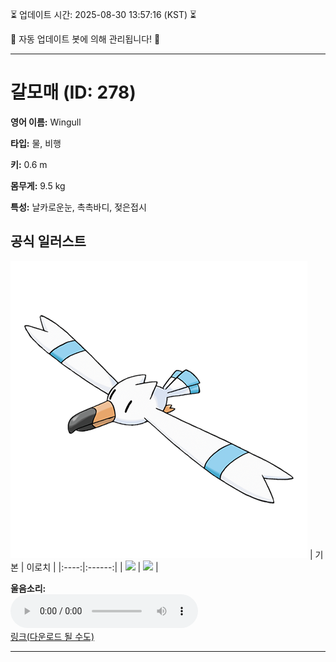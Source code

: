 
⏳ 업데이트 시간: 2025-08-30 13:57:16 (KST) ⏳

🤖 자동 업데이트 봇에 의해 관리됩니다! 🤖

---

# 갈모매 (ID: 278)
**영어 이름:** Wingull

**타입:** 물, 비행

**키:** 0.6 m

**몸무게:** 9.5 kg

**특성:** 날카로운눈, 촉촉바디, 젖은접시

## 공식 일러스트
![](https://raw.githubusercontent.com/PokeAPI/sprites/master/sprites/pokemon/other/official-artwork/278.png)
| 기본 | 이로치 |
|:----:|:------:|
| <img src="http://play.pokemonshowdown.com/sprites/ani/wingull.gif" width="200"> | <img src="http://play.pokemonshowdown.com/sprites/ani-shiny/wingull.gif" width="200"> |

**울음소리:**<br><audio controls src="https://raw.githubusercontent.com/PokeAPI/cries/main/cries/pokemon/latest/278.ogg"></audio><br> [링크(다운로드 될 수도)](https://raw.githubusercontent.com/PokeAPI/cries/main/cries/pokemon/latest/278.ogg)


---
